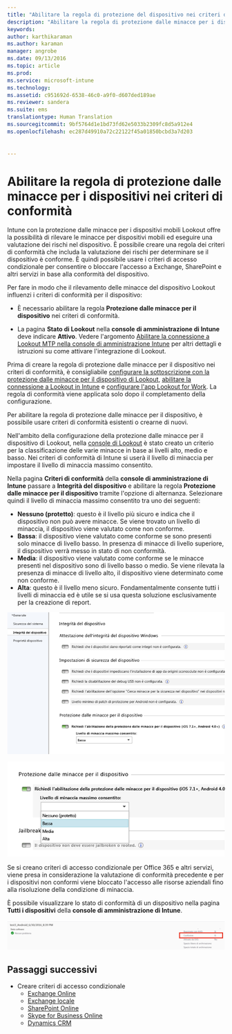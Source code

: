 ```yaml
---
title: "Abilitare la regola di protezione del dispositivo nei criteri di conformità | Microsoft Intune"
description: "Abilitare la regola di protezione dalle minacce per i dispositivi mobili nei criteri di conformità del dispositivo."
keywords: 
author: karthikaraman
ms.author: karaman
manager: angrobe
ms.date: 09/13/2016
ms.topic: article
ms.prod: 
ms.service: microsoft-intune
ms.technology: 
ms.assetid: c951692d-6538-46c0-a9f0-d607ded189ae
ms.reviewer: sandera
ms.suite: ems
translationtype: Human Translation
ms.sourcegitcommit: 9bf5764d1e1bd73fd62e5033b2309fc8d5a912e4
ms.openlocfilehash: ec287d49910a72c22122f45a01850bcbd3a7d203


---
```


# <a name="enable-device-threat-protection-rule-in-the-compliance-policy"></a>Abilitare la regola di protezione dalle minacce per i dispositivi nei criteri di conformità
Intune con la protezione dalle minacce per i dispositivi mobili Lookout offre la possibilità di rilevare le minacce per dispositivi mobili ed eseguire una valutazione dei rischi nel dispositivo. È possibile creare una regola dei criteri di conformità che includa la valutazione dei rischi per determinare se il dispositivo è conforme. È quindi possibile usare i criteri di accesso condizionale per consentire o bloccare l'accesso a Exchange, SharePoint e altri servizi in base alla conformità del dispositivo.

Per fare in modo che il rilevamento delle minacce del dispositivo Lookout influenzi i criteri di conformità per il dispositivo:

* È necessario abilitare la regola **Protezione dalle minacce per il dispositivo** nei criteri di conformità.

* La pagina **Stato di Lookout** nella **console di amministrazione di Intune** deve indicare **Attivo**. Vedere l'argomento [Abilitare la connessione a Lookout MTP nella console di amministrazione Intune](enable-lookout-mtp-connection-in-intune.md) per altri dettagli e istruzioni su come attivare l'integrazione di Lookout.


Prima di creare la regola di protezione dalle minacce per il dispositivo nei criteri di conformità, è consigliabile [configurare la sottoscrizione con la protezione dalle minacce per il dispositivo di Lookout](set-up-your-subscription-with-lookout-mtp.md), [abilitare la connessione a Lookout in Intune](enable-lookout-mtp-connection-in-intune.md) e [configurare l'app Lookout for Work](configure-and-deploy-lookout-for-work-apps.md). La regola di conformità viene applicata solo dopo il completamento della configurazione.

Per abilitare la regola di protezione dalle minacce per il dispositivo, è possibile usare criteri di conformità esistenti o crearne di nuovi.

Nell'ambito della configurazione della protezione dalle minacce per il dispositivo di Lookout, nella [console di Lookout](https://aad.lookout.com) è stato creato un criterio per la classificazione delle varie minacce in base ai livelli alto, medio e basso. Nei criteri di conformità di Intune si userà il livello di minaccia per impostare il livello di minaccia massimo consentito.

Nella pagina **Criteri di conformità** della **console di amministrazione di Intune** passare a **Integrità del dispositivo** e abilitare la regola **Protezione dalle minacce per il dispositivo** tramite l'opzione di alternanza. Selezionare quindi il livello di minaccia massimo consentito tra uno dei seguenti:
* **Nessuno (protetto)**: questo è il livello più sicuro e  indica che il dispositivo non può avere minacce.  Se viene trovato un livello di minaccia, il dispositivo viene valutato come non conforme.  
* **Bassa**: il dispositivo viene valutato come conforme se sono presenti solo minacce di livello basso. In presenza di minacce di livello superiore, il dispositivo verrà messo in stato di non conformità.
* **Media**: il dispositivo viene valutato come conforme se le minacce presenti nel dispositivo sono di livello basso o medio. Se viene rilevata la presenza di minacce di livello alto, il dispositivo viene determinato come non conforme.
* **Alta**: questo è il livello meno sicuro. Fondamentalmente consente tutti i livelli di minaccia ed è utile se si usa questa soluzione esclusivamente per la creazione di report.

![screenshot che mostra l'impostazione della regola di protezione dalle minacce per il dispositivo ](../media/mtp/mtp-compliance-policy-rule.png)

![screenshot che mostra l'opzione del livello di minaccia per l'impostazione della regola di protezione dalle minacce per il dispositivo](../media/mtp/mtp-compliance-policy-setting.png)

Se si creano criteri di accesso condizionale per Office 365 e altri servizi, viene presa in considerazione la valutazione di conformità precedente e per i dispositivi non conformi viene bloccato l'accesso alle risorse aziendali fino alla risoluzione della condizione di minaccia.

È possibile visualizzare lo stato di conformità di un dispositivo nella pagina **Tutti i dispositivi** della **console di amministrazione di Intune**.

![screenshot della pagina dei dispositivi nella console di amministrazione Intune che mostra lo stato di conformità di un dispositivo](../media/mtp/mtp-device-status-intune-console.png)

## <a name="next-steps"></a>Passaggi successivi
* Creare criteri di accesso condizionale
  * [Exchange Online](restrict-access-to-exchange-online-with-microsoft-intune.md)
  * [Exchange locale](restrict-access-to-exchange-onpremises-with-microsoft-intune.md)
  * [SharePoint Online](restrict-access-to-sharepoint-online-with-microsoft-intune.md)
  * [Skype for Business Online](restrict-access-to-skype-for-business-online-with-microsoft-intune,md)
  * [Dynamics CRM](restrict-access-to-dynamics-crm-online-with-microsoft-intune.md)



<!--HONumber=Nov16_HO2-->


